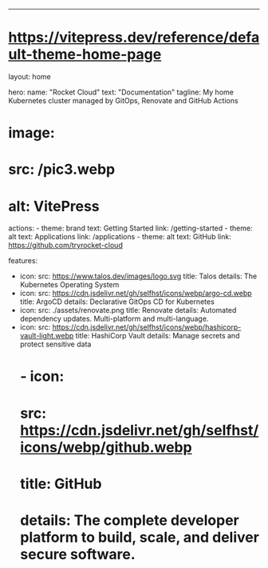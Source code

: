 ---
# https://vitepress.dev/reference/default-theme-home-page
layout: home

hero:
  name: "Rocket Cloud"
  text: "Documentation"
  tagline: My home Kubernetes cluster managed by GitOps, Renovate and GitHub Actions
  # image:
  #   src: /pic3.webp
  #   alt: VitePress
  actions:
    - theme: brand
      text: Getting Started
      link: /getting-started
    - theme: alt
      text: Applications
      link: /applications
    - theme: alt
      text: GitHub
      link: https://github.com/tryrocket-cloud

features:
  - icon:
      src: https://www.talos.dev/images/logo.svg
    title: Talos
    details: The Kubernetes Operating System
  - icon:
      src: https://cdn.jsdelivr.net/gh/selfhst/icons/webp/argo-cd.webp
    title: ArgoCD
    details: Declarative GitOps CD for Kubernetes
  - icon:
      src: ./assets/renovate.png
    title: Renovate
    details: Automated dependency updates. Multi-platform and multi-language.
  - icon:
      src: https://cdn.jsdelivr.net/gh/selfhst/icons/webp/hashicorp-vault-light.webp
    title: HashiCorp Vault
    details: Manage secrets and protect sensitive data
    # - icon:
    #     src: https://cdn.jsdelivr.net/gh/selfhst/icons/webp/github.webp
    #   title: GitHub
    #   details: The complete developer platform to build, scale, and deliver secure software.

